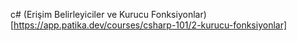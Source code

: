 c# (Erişim Belirleyiciler ve Kurucu Fonksiyonlar)[https://app.patika.dev/courses/csharp-101/2-kurucu-fonksiyonlar]